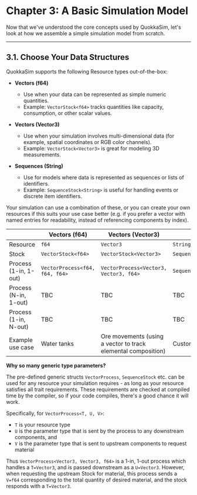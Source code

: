 # Chapter 3: A Basic Simulation Model

Now that we've understood the core concepts used by QuokkaSim, let's look at how we assemble a simple simulation model from scratch.

---

## 3.1. Choose Your Data Structures

QuokkaSim supports the following Resource types out-of-the-box:

- **Vectors (f64)**
  - Use when your data can be represented as simple numeric quantities.
  - Example: `VectorStock<f64>` tracks quantities like capacity, consumption, or other scalar values.

- **Vectors (Vector3)**
  - Use when your simulation involves multi-dimensional data (for example, spatial coordinates or RGB color channels).
  - Example: `VectorStock<Vector3>` is great for modeling 3D measurements.

- **Sequences (String)**
  - Use for models where data is represented as sequences or lists of identifiers.
  - Example: `SequenceStock<String>` is useful for handling events or discrete item identifiers.

Your simulation can use a combination of these, or you can create your own resources if this suits your use case better (e.g. if you prefer a vector with named entries for readability, instead of referencing components by index).

|| Vectors (f64) | Vectors (Vector3) | Sequences (String) |
|-|-|-|-|
|Resource|`f64`|`Vector3`|`String`|
|Stock|`VectorStock<f64>`|`VectorStock<Vector3>`|`SequenceStock<String>`|
|Process (1-in, 1-out)|`VectorProcess<f64, f64, f64>`|`VectorProcess<Vector3, Vector3, f64>`|`SequenceProcess<Option<String>>`|
|Process (N-in, 1-out)| TBC | TBC | TBC |
|Process (1-in, N-out)| TBC | TBC | TBC |
|Example use case|Water tanks|Ore movements (using a vector to track elemental composition)|Customers at a Cafe|

**Why so many generic type parameters?**

The pre-defined generic structs `VectorProcess`, `SequenceStock` etc. can be used for any resource your simulation requires - as long as your resource satisfies all trait requirements. These requirements are checked at compiled time by the compiler, so if your code compiles, there's a good chance it will work.

Specifically, for `VectorProcess<T, U, V>`:
- `T` is your resource type
- `U` is the parameter type that is sent by the process to any downstream components, and
- `V` is the parameter type that is sent to upstream components to request material

Thus `VectorProcess<Vector3, Vector3, f64>` is a 1-in, 1-out process which handles a `T=Vector3`, and is passed downstream as a `U=Vector3`. However, when requesting the upstream Stock for material, this process sends a `V=f64` corresponding to the total quantity of desired material, and the stock responds with a `T=Vector3`.